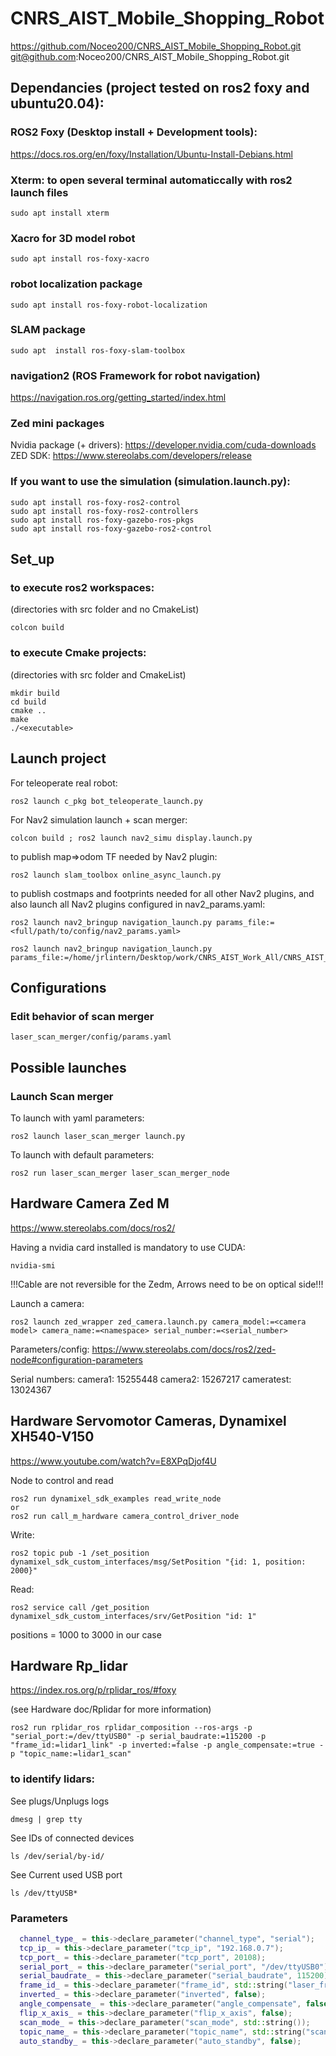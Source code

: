 # CNRS_AIST_Mobile_Shopping_Robot
https://github.com/Noceo200/CNRS_AIST_Mobile_Shopping_Robot.git
git@github.com:Noceo200/CNRS_AIST_Mobile_Shopping_Robot.git

## Dependancies (project tested on ros2 foxy and ubuntu20.04): 
### ROS2 Foxy (Desktop install + Development tools):
https://docs.ros.org/en/foxy/Installation/Ubuntu-Install-Debians.html

### Xterm: to open several terminal automaticcally with ros2 launch files
```
sudo apt install xterm
```

### Xacro for 3D model robot
```
sudo apt install ros-foxy-xacro
```

###  robot localization package
```
sudo apt install ros-foxy-robot-localization
```

###  SLAM package
```
sudo apt  install ros-foxy-slam-toolbox
```

### navigation2 (ROS Framework for robot navigation)
https://navigation.ros.org/getting_started/index.html

### Zed mini packages
Nvidia package (+ drivers):
https://developer.nvidia.com/cuda-downloads
ZED SDK:
https://www.stereolabs.com/developers/release


### If you want to use the simulation (simulation.launch.py):
```
sudo apt install ros-foxy-ros2-control
sudo apt install ros-foxy-ros2-controllers
sudo apt install ros-foxy-gazebo-ros-pkgs
sudo apt install ros-foxy-gazebo-ros2-control
```

## Set_up
### to execute ros2 workspaces:
(directories with src folder and no CmakeList)
```
colcon build
```
### to execute Cmake projects:
(directories with src folder and CmakeList)
```
mkdir build
cd build
cmake ..
make
./<executable>
```


## Launch project
For teleoperate real robot:
```
ros2 launch c_pkg bot_teleoperate_launch.py
```
For Nav2 simulation launch + scan merger:
```
colcon build ; ros2 launch nav2_simu display.launch.py
```

to publish map=>odom TF needed by Nav2 plugin:
```
ros2 launch slam_toolbox online_async_launch.py
```
to publish costmaps and footprints needed for all other Nav2 plugins, and also launch all Nav2 plugins configured in nav2_params.yaml:
```
ros2 launch nav2_bringup navigation_launch.py params_file:=<full/path/to/config/nav2_params.yaml>
```
```
ros2 launch nav2_bringup navigation_launch.py params_file:=/home/jrlintern/Desktop/work/CNRS_AIST_Work_All/CNRS_AIST_Mobile_Shopping_Robot/robot_ws_ros2/src/nav2_simu/config/nav2_params.yaml
```

## Configurations
### Edit behavior of scan merger
```
laser_scan_merger/config/params.yaml
```

## Possible launches
### Launch Scan merger
To launch with yaml parameters:
```
ros2 launch laser_scan_merger launch.py
```

To launch with default parameters:
```
ros2 run laser_scan_merger laser_scan_merger_node
```

## Hardware Camera Zed M
https://www.stereolabs.com/docs/ros2/

Having a nvidia card installed is mandatory to use CUDA:
```
nvidia-smi
```

!!!Cable are not reversible for the Zedm, Arrows need to be on optical side!!!

Launch a camera:
```
ros2 launch zed_wrapper zed_camera.launch.py camera_model:=<camera model> camera_name:=<namespace> serial_number:=<serial_number>
```

Parameters/config:
https://www.stereolabs.com/docs/ros2/zed-node#configuration-parameters

Serial numbers:
camera1: 15255448
camera2: 15267217
cameratest: 13024367

## Hardware Servomotor Cameras, Dynamixel XH540-V150
https://www.youtube.com/watch?v=E8XPqDjof4U

Node to control and read
```
ros2 run dynamixel_sdk_examples read_write_node 
or 
ros2 run call_m_hardware camera_control_driver_node
```

Write:
```
ros2 topic pub -1 /set_position dynamixel_sdk_custom_interfaces/msg/SetPosition "{id: 1, position: 2000}"
```

Read:
```
ros2 service call /get_position dynamixel_sdk_custom_interfaces/srv/GetPosition "id: 1"
```

positions = 1000 to 3000 in our case

## Hardware Rp_lidar
https://index.ros.org/p/rplidar_ros/#foxy

(see Hardware doc/Rplidar for more information)

```
ros2 run rplidar_ros rplidar_composition --ros-args -p "serial_port:=/dev/ttyUSB0" -p serial_baudrate:=115200 -p "frame_id:=lidar1_link" -p inverted:=false -p angle_compensate:=true -p "topic_name:=lidar1_scan"
```

### to identify lidars:
See plugs/Unplugs logs
```
dmesg | grep tty
```

See IDs of connected devices
```
ls /dev/serial/by-id/
```

See Current used USB port
```
ls /dev/ttyUSB*
```

### Parameters

```c++
  channel_type_ = this->declare_parameter("channel_type", "serial");
  tcp_ip_ = this->declare_parameter("tcp_ip", "192.168.0.7");
  tcp_port_ = this->declare_parameter("tcp_port", 20108);
  serial_port_ = this->declare_parameter("serial_port", "/dev/ttyUSB0");
  serial_baudrate_ = this->declare_parameter("serial_baudrate", 115200);
  frame_id_ = this->declare_parameter("frame_id", std::string("laser_frame"));
  inverted_ = this->declare_parameter("inverted", false);
  angle_compensate_ = this->declare_parameter("angle_compensate", false);
  flip_x_axis_ = this->declare_parameter("flip_x_axis", false);
  scan_mode_ = this->declare_parameter("scan_mode", std::string());
  topic_name_ = this->declare_parameter("topic_name", std::string("scan"));
  auto_standby_ = this->declare_parameter("auto_standby", false);
```


